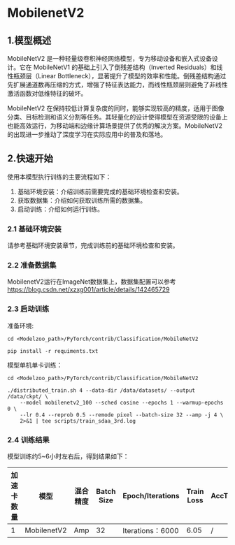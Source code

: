 
# MobilenetV2

## 1.模型概述
MobileNetV2 是一种轻量级卷积神经网络模型，专为移动设备和嵌入式设备设计。它在 MobileNetV1 的基础上引入了倒残差结构（Inverted Residuals）和线性瓶颈层（Linear Bottleneck），显著提升了模型的效率和性能。倒残差结构通过先扩展通道数再压缩的方式，增强了特征表达能力，而线性瓶颈层则避免了非线性激活函数对低维特征的破坏。

MobileNetV2 在保持较低计算复杂度的同时，能够实现较高的精度，适用于图像分类、目标检测和语义分割等任务。其轻量化的设计使得模型在资源受限的设备上也能高效运行，为移动端和边缘计算场景提供了优秀的解决方案。MobileNetV2 的出现进一步推动了深度学习在实际应用中的普及和落地。

## 2.快速开始

使用本模型执行训练的主要流程如下：

1. 基础环境安装：介绍训练前需要完成的基础环境检查和安装。
2. 获取数据集：介绍如何获取训练所需的数据集。
3. 启动训练：介绍如何运行训练。

### 2.1 基础环境安装

请参考基础环境安装章节，完成训练前的基础环境检查和安装。

### 2.2 准备数据集

MobilenetV2运行在ImageNet数据集上，数据集配置可以参考
https://blog.csdn.net/xzxg001/article/details/142465729

### 2.3 启动训练

准备环境:
```
cd <Modelzoo_path>/PyTorch/contrib/Classification/MobileNetV2

pip install -r requiments.txt
```

模型单机单卡训练：
```
cd <Modelzoo_path>/PyTorch/contrib/Classification/MobileNetV2

./distributed_train.sh 4 --data-dir /data/datasets/ --output /data/ckpt/ \
    --model mobilenetv2_100 --sched cosine --epochs 1 --warmup-epochs 0 \
    --lr 0.4 --reprob 0.5 --remode pixel --batch-size 32 --amp -j 4 \
    2>&1 | tee scripts/train_sdaa_3rd.log
```

### 2.4 训练结果

模型训练约5~6小时左右后，得到结果如下：

| 加速卡数量 | 模型 | 混合精度 | Batch Size | Epoch/Iterations | Train Loss | AccTop1 |
|---|---|---|---|---|---|---|
| 1 | MobilenetV2 | Amp | 32 | Iterations：6000 | 6.05 | / |